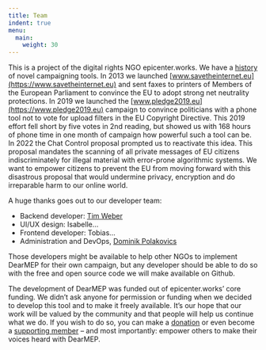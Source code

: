 ```yaml
---
title: Team
indent: true
menu:
  main:
    weight: 30
---
```

This is a project of the digital rights NGO epicenter.works. We have a [history](https://en.epicenter.works/history) of novel campaigning tools. In 2013 we launched [www.savetheinternet.eu](https://www.savetheinternet.eu) and sent faxes to printers of Members of the European Parliament to convince the EU to adopt strong net neutrality protections. In 2019 we launched the [www.pledge2019.eu](https://www.pledge2019.eu) campaign to convince politicians with a phone tool not to vote for upload filters in the EU Copyright Directive. This 2019 effort fell short by five votes in 2nd reading, but showed us with 168 hours of phone time in one month of campaign how powerful such a tool can be. In 2022 the Chat Control proposal prompted us to reactivate this idea. This proposal mandates the scanning of all private messages of EU citizens indiscriminately for illegal material with error-prone algorithmic systems. We want to empower citizens to prevent the EU from moving forward with this disastrous proposal that would undermine privacy, encryption and do irreparable harm to our online world.

A huge thanks goes out to our developer team:
- Backend developer: [Tim Weber](https://scy.name/)
- UI/UX design: Isabelle…
- Frontend developer: Tobias…
- Administration and DevOps, [Dominik Polakovics](https://cloonar.com)

Those developers might be available to help other NGOs to implement DearMEP for their own campaign, but any developer should be able to do so with the free and open source code we will make available on Github.

The development of DearMEP was funded out of epicenter.works’ core funding. We didn’t ask anyone for permission or funding when we decided to develop this tool and to make it freely available. It’s our hope that our work will be valued by the community and that people will help us continue what we do. If you wish to do so, you can make a [donation](https://spenden.epicenter.works) or even become a [supporting member](https://support.epicenter.works) – and most importantly: empower others to make their voices heard with DearMEP.
